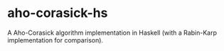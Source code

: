 # aho-corasick-hs
A Aho-Corasick algorithm implementation in Haskell (with a Rabin-Karp implementation for comparison).
